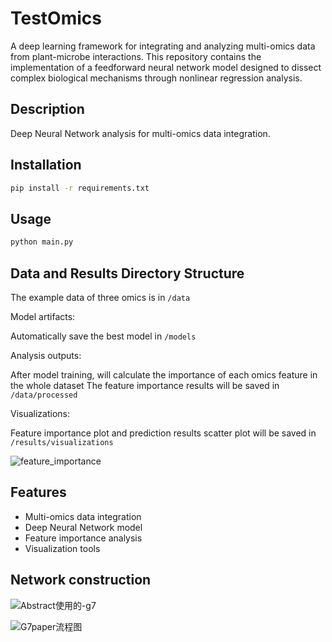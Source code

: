 # TestOmics
A deep learning framework for integrating and analyzing multi-omics data from plant-microbe interactions. This repository contains the implementation of a feedforward neural network model designed to dissect complex biological mechanisms through nonlinear regression analysis.

## Description
Deep Neural Network analysis for multi-omics data integration.

## Installation
```bash
pip install -r requirements.txt
```

## Usage
```bash
python main.py
```

## Data and Results Directory Structure
The example data of three omics is in `/data`

Model artifacts:

Automatically save the best model in `/models`

Analysis outputs:

After model training, will calculate the importance of each omics feature in the whole dataset
The feature importance results will be saved in `/data/processed`

Visualizations:

Feature importance plot and prediction results scatter plot will be saved in `/results/visualizations`

![feature_importance](https://github.com/user-attachments/assets/b25a9358-5d7b-4515-86d4-bf5520c6870f)


## Features
- Multi-omics data integration  
- Deep Neural Network model  
- Feature importance analysis  
- Visualization tools  

## Network construction

![Abstract使用的-g7](https://github.com/user-attachments/assets/7ad0664f-db59-4150-9a04-674121ffbdb8)


![G7paper流程图](https://github.com/user-attachments/assets/d13d313a-2ec5-41f1-a63e-a727ee2c100e)
